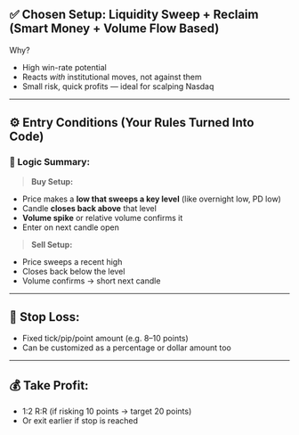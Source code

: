 
## ✅ Chosen Setup: **Liquidity Sweep + Reclaim** (Smart Money + Volume Flow Based)
Why?
- High win-rate potential
- Reacts *with* institutional moves, not against them
- Small risk, quick profits — ideal for scalping Nasdaq

---

## ⚙️ Entry Conditions (Your Rules Turned Into Code)

### 📌 Logic Summary:
> **Buy Setup:**
- Price makes a **low that sweeps a key level** (like overnight low, PD low)
- Candle **closes back above** that level
- **Volume spike** or relative volume confirms it
- Enter on next candle open

> **Sell Setup:**
- Price sweeps a recent high
- Closes back below the level
- Volume confirms → short next candle

---

## 🛑 Stop Loss:
- Fixed tick/pip/point amount (e.g. 8–10 points)
- Can be customized as a percentage or dollar amount too

---

## 💰 Take Profit:
- 1:2 R:R (if risking 10 points → target 20 points)
- Or exit earlier if stop is reached
